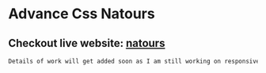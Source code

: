 # Advance Css Natours

## Checkout live website: [natours](https://badshah-natours.netlify.app/)

```css
Details of work will get added soon as I am still working on responsiveness of the website
```
